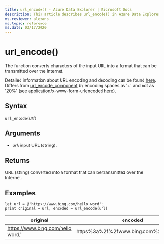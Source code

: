 ```yaml
---
title: url_encode() - Azure Data Explorer | Microsoft Docs
description: This article describes url_encode() in Azure Data Explorer.
ms.reviewer: alexans
ms.topic: reference
ms.date: 03/17/2020
---
```

# url_encode()

The function converts characters of the input URL into a format that can be transmitted over the Internet. 

Detailed information about URL encoding and decoding can be found [here](https://en.wikipedia.org/wiki/Percent-encoding).
Differs from [url_encode_component](./urlencodecomponentfunction.md) by encoding spaces as '+' and not as '20%' (see application/x-www-form-urlencoded [here](https://en.wikipedia.org/wiki/Percent-encoding)).

## Syntax

`url_encode(`*url*`)`

## Arguments

* *url*: input URL (string).  

## Returns

URL (string) converted into a format that can be transmitted over the Internet.

## Examples

```kusto
let url = @'https://www.bing.com/hello word';
print original = url, encoded = url_encode(url)
```

|original|encoded|
|---|---|
|https://www.bing.com/hello word/|https%3a%2f%2fwww.bing.com%2fhello+word|


 